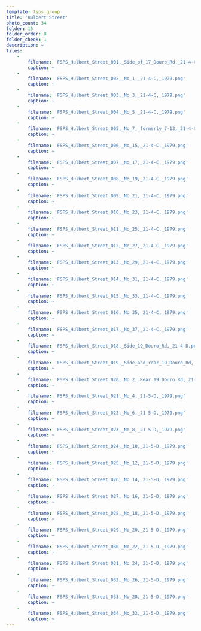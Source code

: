 ```yaml
---
template: fsps_group
title: 'Hulbert Street'
photo_count: 34
folder: 15
folder_order: 8
folder_check: 1
description: ~
files:
    -
        filename: 'FSPS_Hulbert_Street_001,_Side_of_17_Douro_Rd,_21-4-C,_1979.png'
        caption: ~
    -
        filename: 'FSPS_Hulbert_Street_002,_No_1,_21-4-C,_1979.png'
        caption: ~
    -
        filename: 'FSPS_Hulbert_Street_003,_No_3,_21-4-C,_1979.png'
        caption: ~
    -
        filename: 'FSPS_Hulbert_Street_004,_No_5,_21-4-C,_1979.png'
        caption: ~
    -
        filename: 'FSPS_Hulbert_Street_005,_No_7,_formerly_7-13,_21-4-C,_1979.png'
        caption: ~
    -
        filename: 'FSPS_Hulbert_Street_006,_No_15,_21-4-C,_1979.png'
        caption: ~
    -
        filename: 'FSPS_Hulbert_Street_007,_No_17,_21-4-C,_1979.png'
        caption: ~
    -
        filename: 'FSPS_Hulbert_Street_008,_No_19,_21-4-C,_1979.png'
        caption: ~
    -
        filename: 'FSPS_Hulbert_Street_009,_No_21,_21-4-C,_1979.png'
        caption: ~
    -
        filename: 'FSPS_Hulbert_Street_010,_No_23,_21-4-C,_1979.png'
        caption: ~
    -
        filename: 'FSPS_Hulbert_Street_011,_No_25,_21-4-C,_1979.png'
        caption: ~
    -
        filename: 'FSPS_Hulbert_Street_012,_No_27,_21-4-C,_1979.png'
        caption: ~
    -
        filename: 'FSPS_Hulbert_Street_013,_No_29,_21-4-C,_1979.png'
        caption: ~
    -
        filename: 'FSPS_Hulbert_Street_014,_No_31,_21-4-C,_1979.png'
        caption: ~
    -
        filename: 'FSPS_Hulbert_Street_015,_No_33,_21-4-C,_1979.png'
        caption: ~
    -
        filename: 'FSPS_Hulbert_Street_016,_No_35,_21-4-C,_1979.png'
        caption: ~
    -
        filename: 'FSPS_Hulbert_Street_017,_No_37,_21-4-C,_1979.png'
        caption: ~
    -
        filename: 'FSPS_Hulbert_Street_018,_Side_19_Douro_Rd,_21-4-D.png'
        caption: ~
    -
        filename: 'FSPS_Hulbert_Street_019,_Side_and_rear_19_Douro_Rd,_21-6-D,_1980.png'
        caption: ~
    -
        filename: 'FSPS_Hulbert_Street_020,_No_2,_Rear_19_Douro_Rd,_21-4-D.png'
        caption: ~
    -
        filename: 'FSPS_Hulbert_Street_021,_No_4,_21-5-D,_1979.png'
        caption: ~
    -
        filename: 'FSPS_Hulbert_Street_022,_No_6,_21-5-D,_1979.png'
        caption: ~
    -
        filename: 'FSPS_Hulbert_Street_023,_No_8,_21-5-D,_1979.png'
        caption: ~
    -
        filename: 'FSPS_Hulbert_Street_024,_No_10,_21-5-D,_1979.png'
        caption: ~
    -
        filename: 'FSPS_Hulbert_Street_025,_No_12,_21-5-D,_1979.png'
        caption: ~
    -
        filename: 'FSPS_Hulbert_Street_026,_No_14,_21-5-D,_1979.png'
        caption: ~
    -
        filename: 'FSPS_Hulbert_Street_027,_No_16,_21-5-D,_1979.png'
        caption: ~
    -
        filename: 'FSPS_Hulbert_Street_028,_No_18,_21-5-D,_1979.png'
        caption: ~
    -
        filename: 'FSPS_Hulbert_Street_029,_No_20,_21-5-D,_1979.png'
        caption: ~
    -
        filename: 'FSPS_Hulbert_Street_030,_No_22,_21-5-D,_1979.png'
        caption: ~
    -
        filename: 'FSPS_Hulbert_Street_031,_No_24,_21-5-D,_1979.png'
        caption: ~
    -
        filename: 'FSPS_Hulbert_Street_032,_No_26,_21-5-D,_1979.png'
        caption: ~
    -
        filename: 'FSPS_Hulbert_Street_033,_No_28,_21-5-D,_1979.png'
        caption: ~
    -
        filename: 'FSPS_Hulbert_Street_034,_No_32,_21-5-D,_1979.png'
        caption: ~
---
```

